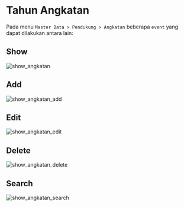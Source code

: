 # Tahun Angkatan
Pada menu `Master Data > Pendukung > Angkatan` beberapa `event` yang dapat dilakukan antara lain:

## Show
<img src="_media/images/dp-angkatan.png" alt="show_angkatan"></img>

## Add
<img src="_media/images/dp-angkatan-add.png" alt="show_angkatan_add"></img>

## Edit
<img src="_media/images/dp-angkatan-edit.png" alt="show_angkatan_edit"></img>

## Delete
<img src="_media/images/dp-angkatan-delete.png" alt="show_angkatan_delete"></img>

## Search
<img src="_media/images/dp-angkatan-search.png" alt="show_angkatan_search"></img>
